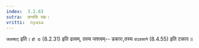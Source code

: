 ```yaml
---
index:  3.2.63
sutra:  छन्दसि सहः।
vritti:  nyasa
---
```


`जलाषाट्` इति। `हो ढः` (8.2.31) इति ढत्वम्, तस्य जश्त्वम्-- डकारः,तस्य `वाऽवसाने` (8.4.55) इति टकारः॥
